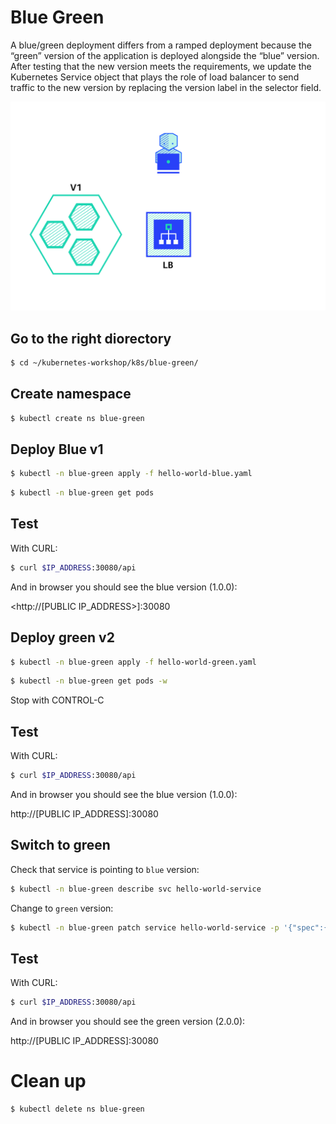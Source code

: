 # Blue Green

A blue/green deployment differs from a ramped deployment because the “green” version of the application is deployed alongside the “blue” version. After testing that the new version meets the requirements, we update the Kubernetes Service object that plays the role of load balancer to send traffic to the new version by replacing the version label in the selector field.

![bluegreen](blue-green.gif "Blue-Green")

## Go to the right diorectory

```bash
$ cd ~/kubernetes-workshop/k8s/blue-green/
```

## Create namespace

```bash
$ kubectl create ns blue-green
```

## Deploy Blue v1

```bash
$ kubectl -n blue-green apply -f hello-world-blue.yaml
```

```bash
$ kubectl -n blue-green get pods
```

## Test

With CURL:

```bash
$ curl $IP_ADDRESS:30080/api
```

And in browser you should see the blue version (1.0.0):

<http://[PUBLIC IP_ADDRESS>]:30080

## Deploy green v2

```bash
$ kubectl -n blue-green apply -f hello-world-green.yaml
```

```bash
$ kubectl -n blue-green get pods -w
```

Stop with CONTROL-C

## Test

With CURL:

```bash
$ curl $IP_ADDRESS:30080/api
```

And in browser you should see the blue version (1.0.0):

http://[PUBLIC IP_ADDRESS]:30080

## Switch to green

Check that service is pointing to `blue` version:

```bash
$ kubectl -n blue-green describe svc hello-world-service
```

Change to `green` version:

```bash
$ kubectl -n blue-green patch service hello-world-service -p '{"spec":{"selector":{"app":"hello-world-green"}}}'
```

## Test

With CURL:

```bash
$ curl $IP_ADDRESS:30080/api
```

And in browser you should see the green version (2.0.0):

http://[PUBLIC IP_ADDRESS]:30080

# Clean up

```bash
$ kubectl delete ns blue-green
```
